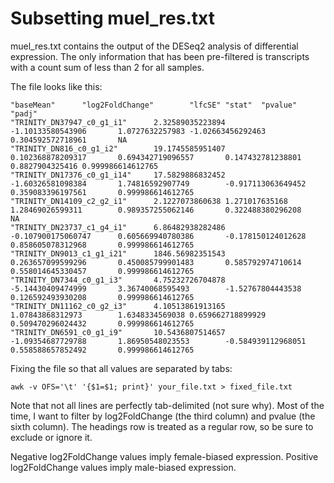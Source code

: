 # Subsetting muel_res.txt
muel_res.txt contains the output of the DESeq2 analysis of differential expression. The only information that has been pre-filtered is transcripts with a count sum of less than 2 for all samples.  

The file looks like this: 
```
"baseMean"      "log2FoldChange"        "lfcSE" "stat"  "pvalue"        "padj"
"TRINITY_DN37947_c0_g1_i1"      2.32589035223894        -1.10133580543906       1.0727632257983 -1.02663456292463       0.304592572718961       NA
"TRINITY_DN816_c0_g1_i2"        19.1745585951407        0.102368878209317       0.694342719096557       0.147432781238801       0.8827904325416 0.999986614612765
"TRINITY_DN17376_c0_g1_i14"     17.5829886832452        -1.60326581098384       1.74816592907749        -0.917113063649452      0.359083396197561       0.999986614612765
"TRINITY_DN14109_c2_g2_i1"      2.1227073860638 1.271017635168  1.28469026599311        0.989357255062146       0.322488380296208       NA
"TRINITY_DN23737_c1_g4_i1"      6.86482938282486        -0.107900175060747      0.605669940780386       -0.178150124012628      0.858605078312968       0.999986614612765
"TRINITY_DN9013_c1_g1_i21"      1846.56982351543        0.263657099599296       0.450085799901483       0.585792974710614       0.558014645330457       0.999986614612765
"TRINITY_DN7344_c0_g1_i3"       4.75232726704878        -5.14430409474999       3.36740068595493        -1.52767804443538       0.126592493930208       0.999986614612765
"TRINITY_DN11162_c0_g2_i3"      4.10513861913165        1.07843868312973        1.6348334569038 0.659662718899929       0.509470296024432       0.999986614612765
"TRINITY_DN6591_c0_g1_i9"       10.5436807514657        -1.09354687729788       1.86950548023553        -0.584939112968051      0.558588657852492       0.999986614612765
```
Fixing the file so that all values are separated by tabs:
```
awk -v OFS='\t' '{$1=$1; print}' your_file.txt > fixed_file.txt
```




Note that not all lines are perfectly tab-delimited (not sure why). Most of the time, I want to filter by log2FoldChange (the third column) and pvalue (the sixth column). The headings row is treated as a regular row, so be sure to exclude or ignore it.  

Negative log2FoldChange values imply female-biased expression. Positive log2FoldChange values imply male-biased expression.
